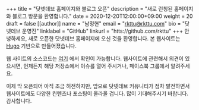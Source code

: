 +++
title = "닷넷데브 홈페이지와 블로그 오픈"
description = "새로 런칭된 홈페이지와 블로그 방문을 환영합니다."
date = 2020-12-20T12:00:00+09:00
weight = 20
draft = false
[[author]]
    name = "남정현"
    email = "rkttu@rkttu.com"
    bio = "닷넷데브 운영진"
    linklabel = "GitHub"
    linkurl = "htts://github.com/rkttu"
+++
안녕하세요, 새로 오픈한 닷넷데브 홈페이지에 오신 것을 환영합니다.
본 웹사이트는 [Hugo](https://gohugo.io) 기반으로 만들어졌습니다.

웹 사이트의 소스코드는 [여기](https://github.com/dotnetdev-kr/dotnetdev-kr.github.io) 에서 확인이 가능합니다. 
웹사이트에 관련해서 의견이 있으시면, 언제든지 해당 저장소에서 이슈를 열어 주시거나, 페이스북 그룹에서 알려주세요.

이제 막 오픈되어 아직 조금 허전하지만, 앞으로 닷넷데브 커뮤니티가 점차 발전하면서 웹사이트에도 다양한 컨텐츠나 포스팅이 올라올 겁니다.
많이 기대해주시기 바랍니다. 감사합니다.
